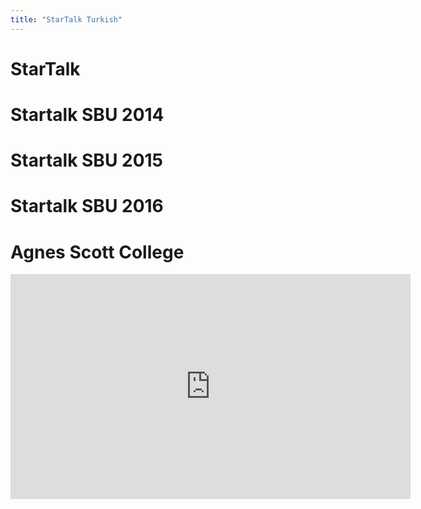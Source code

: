 ```yaml
---
title: "StarTalk Turkish"
---
```


StarTalk 
======


Startalk SBU 2014
======

Startalk SBU 2015
======


Startalk SBU 2016
======


Agnes Scott College
======

<iframe width="640" height="360" src="https://www.youtube-nocookie.com/embed/ueaRliowgbw?controls=0&amp;showinfo=0" frameborder="0" allowfullscreen></iframe>
